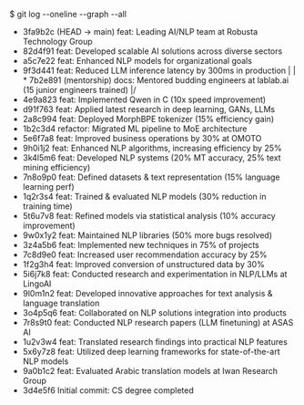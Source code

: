$ git log --oneline --graph --all
* 3fa9b2c (HEAD -> main) feat: Leading AI/NLP team at Robusta Technology Group
* 82d4f91 feat: Developed scalable AI solutions across diverse sectors
* a5c7e22 feat: Enhanced NLP models for organizational goals
* 9f3d441 feat: Reduced LLM inference latency by 300ms in production
|
| * 7b2e891 (mentorship) docs: Mentored budding engineers at lablab.ai (15 junior engineers trained)
|/
* 4e9a823 feat: Implemented Qwen in C (10x speed improvement)
* d91f763 feat: Applied latest research in deep learning, GANs, LLMs
* 2a8c994 feat: Deployed MorphBPE tokenizer (15% efficiency gain)
* 1b2c3d4 refactor: Migrated ML pipeline to MoE architecture
* 5e6f7a8 feat: Improved business operations by 30% at OMOTO
* 9h0i1j2 feat: Enhanced NLP algorithms, increasing efficiency by 25%
* 3k4l5m6 feat: Developed NLP systems (20% MT accuracy, 25% text mining efficiency)
* 7n8o9p0 feat: Defined datasets & text representation (15% language learning perf)
* 1q2r3s4 feat: Trained & evaluated NLP models (30% reduction in training time)
* 5t6u7v8 feat: Refined models via statistical analysis (10% accuracy improvement)
* 9w0x1y2 feat: Maintained NLP libraries (50% more bugs resolved)
* 3z4a5b6 feat: Implemented new techniques in 75% of projects
* 7c8d9e0 feat: Increased user recommendation accuracy by 25%
* 1f2g3h4 feat: Improved conversion of unstructured data by 30%
* 5i6j7k8 feat: Conducted research and experimentation in NLP/LLMs at LingoAI
* 9l0m1n2 feat: Developed innovative approaches for text analysis & language translation
* 3o4p5q6 feat: Collaborated on NLP solutions integration into products
* 7r8s9t0 feat: Conducted NLP research papers (LLM finetuning) at ASAS AI
* 1u2v3w4 feat: Translated research findings into practical NLP features
* 5x6y7z8 feat: Utilized deep learning frameworks for state-of-the-art NLP models
* 9a0b1c2 feat: Evaluated Arabic translation models at Iwan Research Group
* 3d4e5f6 Initial commit: CS degree completed
